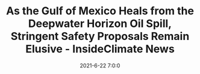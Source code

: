 ---
"title": "As the Gulf of Mexico Heals from the Deepwater Horizon Oil Spill, Stringent Safety Proposals Remain Elusive - InsideClimate News"
"date": "2021-6-22 7:0:0"
"feed_name": "GOOGLENEWS"
"feed_website": "https://news.google.com/search?q=drilling%2Bincident&hl=en-US&gl=US&ceid=US:en"
"feed_rss": "https://news.google.com/rss/search?q=drilling%2Bincident&hl=en-US&gl=US&ceid=US:en"
"link": "https://insideclimatenews.org/news/22062021/gulf-of-mexico-deepwater-horizon-safety-regulation-ecocide/"
"file": "_posts/fc17d0fa274521c8fcd3d9c4db00784b2b975578.md"
"accident": "0"
"drilling": "0"
---